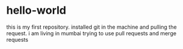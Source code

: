 # hello-world
this is my first repository.
installed git in the machine and pulling the request.
i am living in mumbai
trying to use pull requests
and merge requests

